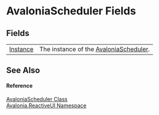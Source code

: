 # AvaloniaScheduler Fields




## Fields
<table>
<tr>
<td><a href="F_Avalonia_ReactiveUI_AvaloniaScheduler_Instance">Instance</a></td>
<td>The instance of the <a href="T_Avalonia_ReactiveUI_AvaloniaScheduler">AvaloniaScheduler</a>.</td>
</tr>
</table>

## See Also


#### Reference
<a href="T_Avalonia_ReactiveUI_AvaloniaScheduler">AvaloniaScheduler Class</a>  
<a href="N_Avalonia_ReactiveUI">Avalonia.ReactiveUI Namespace</a>  
